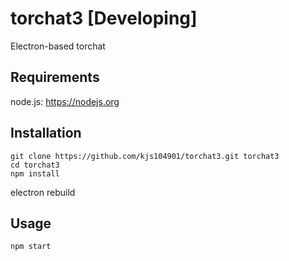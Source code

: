 # torchat3 [Developing]
Electron-based torchat

## Requirements

node.js: https://nodejs.org

## Installation

```
git clone https://github.com/kjs104901/torchat3.git torchat3
cd torchat3
npm install
```

electron rebuild

## Usage

```
npm start
```